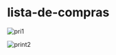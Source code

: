 # lista-de-compras

![pri1](https://github.com/DaviAlmeidaCampos/lista-de-compras/assets/133895040/01e4b5cb-9ce5-42b0-a0dd-d5b1b1ac37ad)

![print2](https://github.com/DaviAlmeidaCampos/lista-de-compras/assets/133895040/e4c4ca43-15db-49c9-8351-10feb22465c5)
